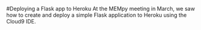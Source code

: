 #Deploying a Flask app to Heroku
At the MEMpy meeting in March, we saw how to create and deploy a simple Flask application to Heroku using the Cloud9 IDE.